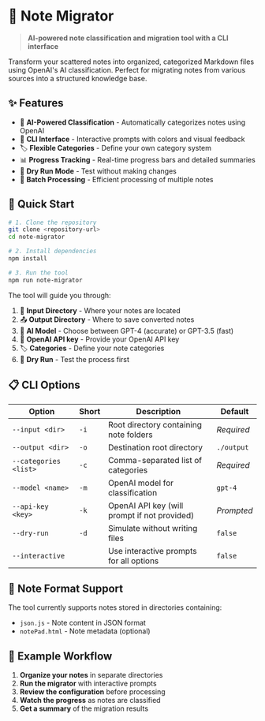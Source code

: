# 📝 Note Migrator

> **AI-powered note classification and migration tool with a CLI interface**

Transform your scattered notes into organized, categorized Markdown files using OpenAI's AI classification. Perfect for migrating notes from various sources into a structured knowledge base.

## ✨ Features

- 🤖 **AI-Powered Classification** - Automatically categorizes notes using OpenAI
- 🎨 **CLI Interface** - Interactive prompts with colors and visual feedback
- 🏷️ **Flexible Categories** - Define your own category system
- 📊 **Progress Tracking** - Real-time progress bars and detailed summaries
- 🧪 **Dry Run Mode** - Test without making changes
- 🚀 **Batch Processing** - Efficient processing of multiple notes

## 🚀 Quick Start

```bash
# 1. Clone the repository
git clone <repository-url>
cd note-migrator

# 2. Install dependencies
npm install

# 3. Run the tool
npm run note-migrator
```

The tool will guide you through:

1. 📁 **Input Directory** - Where your notes are located
2. 📤 **Output Directory** - Where to save converted notes
3. 🤖 **AI Model** - Choose between GPT-4 (accurate) or GPT-3.5 (fast)
4. 🔑 **OpenAI API key** - Provide your OpenAI API key
5. 🏷️ **Categories** - Define your note categories
6. 🧪 **Dry Run** - Test the process first

## 📋 CLI Options

| Option                | Short | Description                                  | Default    |
| --------------------- | ----- | -------------------------------------------- | ---------- |
| `--input <dir>`       | `-i`  | Root directory containing note folders       | _Required_ |
| `--output <dir>`      | `-o`  | Destination root directory                   | `./output` |
| `--categories <list>` | `-c`  | Comma-separated list of categories           | _Required_ |
| `--model <name>`      | `-m`  | OpenAI model for classification              | `gpt-4`    |
| `--api-key <key>`     | `-k`  | OpenAI API key (will prompt if not provided) | _Prompted_ |
| `--dry-run`           | `-d`  | Simulate without writing files               | `false`    |
| `--interactive`       |       | Use interactive prompts for all options      | `false`    |

## 📝 Note Format Support

The tool currently supports notes stored in directories containing:

- `json.js` - Note content in JSON format
- `notePad.html` - Note metadata (optional)

## 🎯 Example Workflow

1. **Organize your notes** in separate directories
2. **Run the migrator** with interactive prompts
3. **Review the configuration** before processing
4. **Watch the progress** as notes are classified
5. **Get a summary** of the migration results
